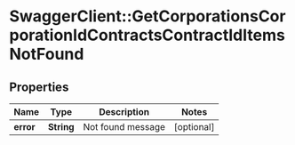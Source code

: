 # SwaggerClient::GetCorporationsCorporationIdContractsContractIdItemsNotFound

## Properties
Name | Type | Description | Notes
------------ | ------------- | ------------- | -------------
**error** | **String** | Not found message | [optional] 


